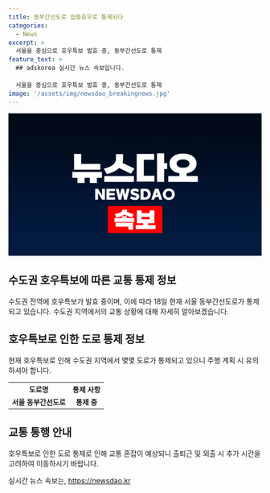 ```yaml
---
title: 동부간선도로 집중호우로 통제되다
categories:
  - News
excerpt: >
  서울을 중심으로 호우특보 발효 중, 동부간선도로 통제
feature_text: >
  ## adskorea 실시간 뉴스 속보입니다.

  서울을 중심으로 호우특보 발효 중, 동부간선도로 통제
image: '/assets/img/newsdao_breakingnews.jpg'
---
```


<p><img src="/assets/img/newsdao_breakingnews.jpg" alt="adskorea 속보" /></p>

<h2>수도권 호우특보에 따른 교통 통제 정보</h2>

<p data-ke-size="size16">수도권 전역에 호우특보가 발효 중이며, 이에 따라 18일 현재 서울 동부간선도로가 통제되고 있습니다. 수도권 지역에서의 교통 상황에 대해 자세히 알아보겠습니다.</p>

<h2>호우특보로 인한 도로 통제 정보</h2>

<p data-ke-size="size16">현재 호우특보로 인해 수도권 지역에서 몇몇 도로가 통제되고 있으니 주행 계획 시 유의하셔야 합니다.</p>

<table>
    <tr>
        <th><b>도로명</b></th>
        <th><b>통제 사항</b></th>
    </tr>
    <tr>
        <td style="text-align: center; height: 17px;"><b>서울 동부간선도로</b></td>
        <td style="text-align: center; height: 17px;"><b>통제 중</b></td>
    </tr>
</table>

<h2>교통 통행 안내</h2>

<p data-ke-size="size16">호우특보로 인한 도로 통제로 인해 교통 혼잡이 예상되니 출퇴근 및 외출 시 추가 시간을 고려하여 이동하시기 바랍니다.</p>
실시간 뉴스 속보는, <a href="https://newsdao.kr" rel="dofollow">https://newsdao.kr</a>


